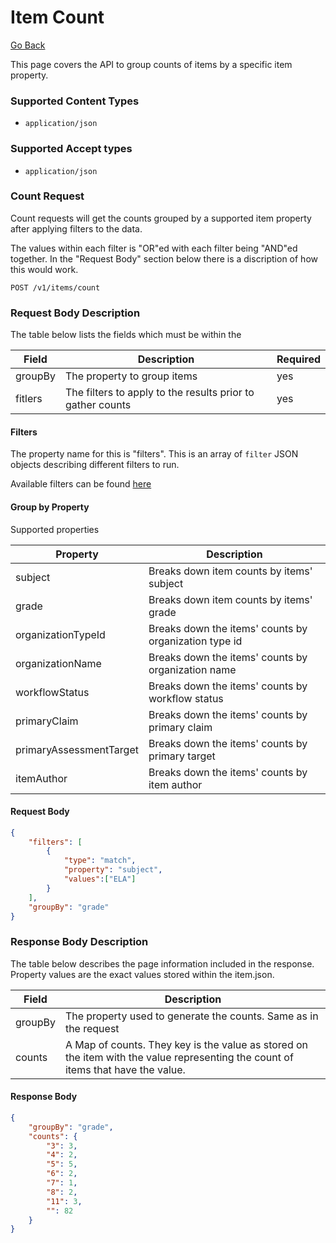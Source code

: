 # Item Count

[Go Back](Item_Search_Service_API.md)

This page covers the API to group counts of items by a specific item property.

### Supported Content Types

* `application/json`

### Supported Accept types

* `application/json`

### Count Request

Count requests will get the counts grouped by a supported item property after applying filters to the data.  

The values within each filter is "OR"ed with each filter being "AND"ed together.  In the "Request Body" section below there is a discription of how this would work.

`POST /v1/items/count`

### Request Body Description

The table below lists the fields which must be within the 

| Field | Description | Required | 
| -------- | ----------- | -------- |
| groupBy   | The property to group items | yes
| fitlers | The filters to apply to the results prior to gather counts| yes

#### Filters

The property name for this is "filters".  This is an array of `filter` JSON objects describing different filters to run.

Available filters can be found [here](Filters.md)

#### Group by Property

Supported properties

| Property | Description | 
| -------- | ----------- |
| subject | Breaks down item counts by items' subject |
| grade | Breaks down item counts by items' grade | 
| organizationTypeId | Breaks down the items' counts by organization type id |
| organizationName | Breaks down the items' counts by organization name |
| workflowStatus | Breaks down the items' counts by workflow status |
| primaryClaim | Breaks down the items' counts by primary claim |
| primaryAssessmentTarget | Breaks down the items' counts by primary target |
| itemAuthor | Breaks down the items' counts by item author |

#### Request Body
```json
{
	"filters": [
		{
            "type": "match",
            "property": "subject",
            "values":["ELA"]
        }
	],
	"groupBy": "grade"
}
```

### Response Body Description

The table below describes the page information included in the response.  Property values are the exact values stored within the item.json.  

| Field | Description | 
| -------- | ----------- | 
| groupBy | The property used to generate the counts.  Same as in the request |
| counts | A Map of counts.  They key is the value as stored on the item with the value representing the count of items that have the value. |

#### Response Body
```json
{
    "groupBy": "grade",
    "counts": {
        "3": 3,
        "4": 2,
        "5": 5,
        "6": 2,
        "7": 1,
        "8": 2,
        "11": 3,
        "": 82
    }
}
```

